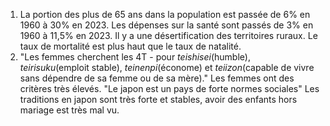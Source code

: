 1. La portion des plus de 65 ans dans la population est passée de 6% en 1960 à 30% en 2023. Les dépenses sur la santé sont passés de 3% en 1960 à 11,5% en 2023. Il y a une désertification des territoires ruraux. Le taux de mortalité est plus haut que le taux de natalité.
2.  "Les femmes cherchent les 4T - pour *teishisei*(humble), *teirisuku*(emploit stable), *teinenpi*(économe) et *teiizon*(capable de vivre sans dépendre de sa femme ou de sa mère)." Les femmes ont des critères très élevés. "Le japon est un pays de forte normes sociales" Les traditions en japon sont très forte et stables, avoir des enfants hors mariage est très mal vu.
